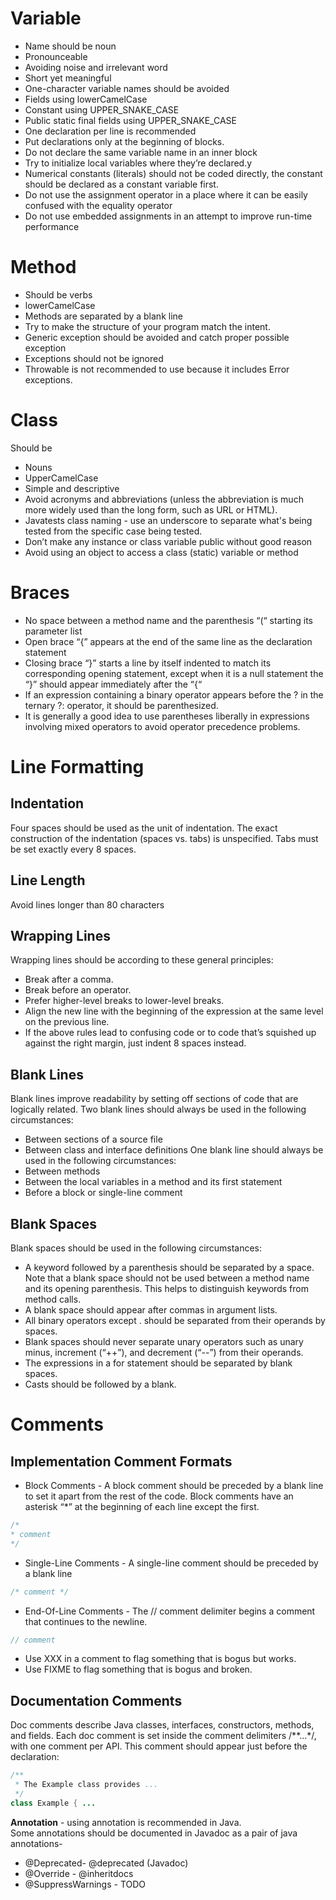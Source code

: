 # Variable
- Name should be noun
- Pronounceable
- Avoiding noise and irrelevant word
- Short yet meaningful 
- One-character variable names should be avoided  
- Fields using lowerCamelCase
- Constant using UPPER_SNAKE_CASE
- Public static final fields using UPPER_SNAKE_CASE
- One declaration per line is recommended 
- Put declarations only at the beginning of blocks. 
- Do not declare the same variable name in an inner block 
- Try to initialize local variables where they’re declared.y
- Numerical constants (literals) should not be coded directly, the constant should be declared as a constant variable first.
- Do not use the assignment operator in a place where it can be easily confused with the equality operator
- Do not use embedded assignments in an attempt to improve run-time performance


# Method
- Should be verbs
- lowerCamelCase
- Methods are separated by a blank line
- Try to make the structure of your program match the intent.
- Generic exception should be avoided and catch proper possible exception
- Exceptions should not be ignored
- Throwable is not recommended to use because it includes Error exceptions.

# Class   
Should be 
- Nouns 
- UpperCamelCase 
- Simple and descriptive 
- Avoid acronyms and abbreviations (unless the abbreviation is much more widely used than the long form, such as URL or HTML).
- Javatests class naming - use an underscore to separate what's being tested from the specific case being tested.
- Don’t make any instance or class variable public without good reason
- Avoid using an object to access a class (static) variable or method
 
# Braces
- No space between a method name and the parenthesis “(“ starting its parameter list
- Open brace “{” appears at the end of the same line as the declaration statement
- Closing brace “}” starts a line by itself indented to match its corresponding opening statement, except when it is a null statement the “}” should appear immediately after the “{“
- If an expression containing a binary operator appears before the ? in the ternary ?: operator, it should be parenthesized.
- It is generally a good idea to use parentheses liberally in expressions involving mixed operators
to avoid operator precedence problems. 

# Line Formatting
## Indentation
Four spaces should be used as the unit of indentation. The exact construction of the indentation (spaces vs. tabs) is unspecified. Tabs must be set exactly every 8 spaces.
## Line Length  
Avoid lines longer than 80 characters
## Wrapping Lines  
Wrapping lines should be according to these general principles:    
- Break after a comma.
- Break before an operator.
- Prefer higher-level breaks to lower-level breaks.
- Align the new line with the beginning of the expression at the same level on the previous line.
- If the above rules lead to confusing code or to code that’s squished up against the right
margin, just indent 8 spaces instead.

## Blank Lines  
Blank lines improve readability by setting off sections of code that are logically related.
Two blank lines should always be used in the following circumstances:  
- Between sections of a source file
- Between class and interface definitions
One blank line should always be used in the following circumstances:
- Between methods
- Between the local variables in a method and its first statement
- Before a block or single-line comment
## Blank Spaces
Blank spaces should be used in the following circumstances:
- A keyword followed by a parenthesis should be separated by a space.
Note that a blank space should not be used between a method name and its opening
parenthesis. This helps to distinguish keywords from method calls.
- A blank space should appear after commas in argument lists.
- All binary operators except . should be separated from their operands by spaces. 
- Blank spaces should never separate unary operators such as unary minus, increment (“++”), and decrement (“--”) from their operands. 
- The expressions in a for statement should be separated by blank spaces. 
- Casts should be followed by a blank.

# Comments
## Implementation Comment Formats
- Block Comments - A block comment should be preceded by a blank line to set it apart from the rest of the code.  Block comments have an asterisk “*” at the beginning of each line except the first.
```java
/*
* comment
*/
```
- Single-Line Comments -  A single-line comment should be preceded by a blank line
```java
/* comment */
```
- End-Of-Line Comments - The // comment delimiter begins a comment that continues to the newline.
```java
// comment
```
- Use XXX in a comment to flag something that is bogus but works. 
- Use FIXME to flag something that is bogus and broken.
## Documentation Comments
Doc comments describe Java classes, interfaces, constructors, methods, and fields. Each doc
comment is set inside the comment delimiters /**...*/, with one comment per API. This
comment should appear just before the declaration:
```java
/**
 * The Example class provides ...
 */
class Example { ...

```
**Annotation** - using annotation is recommended in Java.  
  Some annotations should be documented in Javadoc as a pair of java annotations- 
  - @Deprecated- @deprecated (Javadoc) 
  - @Override - @inheritdocs 
  - @SuppressWarnings - TODO



